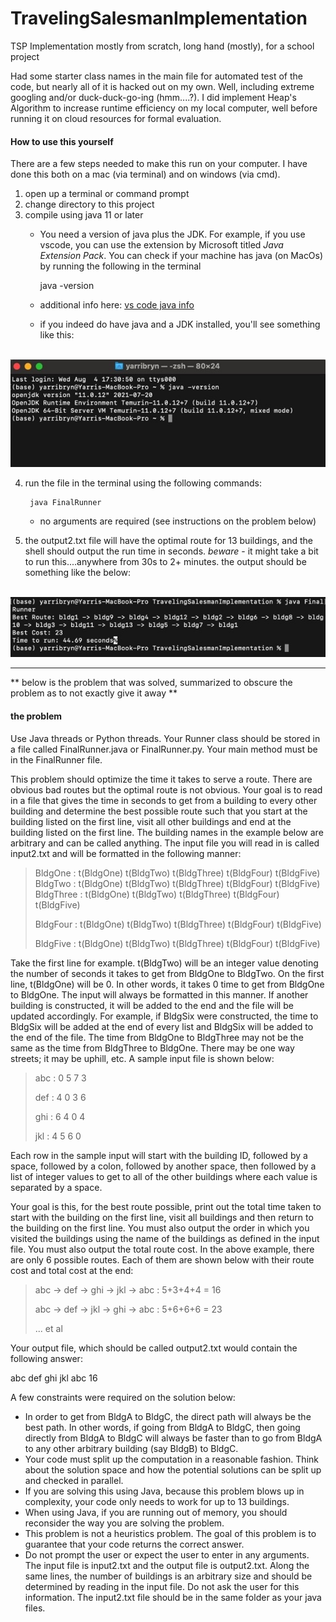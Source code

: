 # TravelingSalesmanImplementation

TSP Implementation mostly from scratch, long hand (mostly), for a school project

Had some starter class names in the main file for automated test of the code, but nearly all of it is hacked out on my own. Well, including extreme googling and/or duck-duck-go-ing (hmm....?). I did implement Heap's Algorithm to increase runtime efficiency on my local computer, well before running it on cloud resources for formal evaluation.


#### How to use this yourself

There are a few steps needed to make this run on your computer. I have done this both on a mac (via terminal) and on windows (via cmd).

1. open up a terminal or command prompt
2. change directory to this project
3. compile using java 11 or later 
    - You need a version of java plus the JDK. For example, if you use vscode, you can use the extension by Microsoft titled *Java Extension Pack*. You can check if your machine has java (on MacOs) by running the following in the terminal

        java -version

    - additional info here: [vs code java info](https://code.visualstudio.com/docs/java/java-tutorial)
    - if you indeed do have java and a JDK installed, you'll see something like this:

&emsp;&emsp;&emsp;![screenshot from the shell for checking java version](/images/zsh_screenshot.jpeg)

    
4. run the file in the terminal using the following commands:

        java FinalRunner

    - no arguments are required (see instructions on the problem below)

5. the output2.txt file will have the optimal route for 13 buildings, and the shell should output the run time in seconds. *beware* - it might take a bit to run this....anywhere from 30s to 2+ minutes. the output should be something like the below:

&emsp;&emsp;![screenshot from the shell for java output](images/zsh_output_example.jpeg)


---

** below is the problem that was solved, summarized to obscure the problem as to not exactly give it away **

#### the problem

Use Java threads or Python threads. Your Runner class should be stored in a file called FinalRunner.java or FinalRunner.py. Your main method must be in the FinalRunner file.

This problem should optimize the time it takes to serve a route. There are obvious bad routes but the optimal route is not obvious. Your goal is to read in a file that gives the time in seconds to get from a building to every other building and determine the best possible route such that you start at the building listed on the first line, visit all other buildings and end at the building listed on the first line. The building names in the example below are arbitrary and can be called anything. The input file you will read in is called input2.txt and will be formatted in the following manner:

> BldgOne : t(BldgOne) t(BldgTwo) t(BldgThree) t(BldgFour) t(BldgFive)<br>
> BldgTwo : t(BldgOne) t(BldgTwo) t(BldgThree) t(BldgFour) t(BldgFive)<br>
> BldgThree : t(BldgOne) t(BldgTwo) t(BldgThree) t(BldgFour) t(BldgFive)
>
> BldgFour : t(BldgOne) t(BldgTwo) t(BldgThree) t(BldgFour) t(BldgFive)
>
> BldgFive : t(BldgOne) t(BldgTwo) t(BldgThree) t(BldgFour) t(BldgFive)

Take the first line for example. t(BldgTwo) will be an integer value denoting the number of seconds it takes to get from BldgOne to BldgTwo. On the first line, t(BldgOne) will be 0. In other words, it takes 0 time to get from BldgOne to BldgOne. The input will always be formatted in this manner. If another building is constructed, it will be added to the end and the file will be updated accordingly. For example, if BldgSix were constructed, the time to BldgSix will be added at the end of every list and BldgSix will be added to the end of the file. The time from BldgOne to BldgThree may not be the same as the time from BldgThree to BldgOne. There may be one way streets; it may be uphill, etc. A sample input file is shown below:

> abc : 0 5 7 3
>
> def : 4 0 3 6
>
> ghi : 6 4 0 4
>
> jkl : 4 5 6 0

Each row in the sample input will start with the building ID, followed by a space, followed by a colon, followed by another space, then followed by a list of integer values to get to all of the other buildings where each value is separated by a space. 

Your goal is this, for the best route possible, print out the total time taken to start with the building on the first line, visit all buildings and then return to the building on the first line. You must also output the order in which you visited the buildings using the name of the buildings as defined in the input file. You must also output the total route cost. In the above example, there are only 6 possible routes. Each of them are shown below with their route cost and total cost at the end:

> abc → def → ghi → jkl → abc : 5+3+4+4 = 16
> 
> abc → def → jkl → ghi → abc : 5+6+6+6 = 23
> 
> ... et al

Your output file, which should be called output2.txt would contain the following answer:

abc def ghi jkl abc 16

A few constraints were required on the solution below:

- In order to get from BldgA to BldgC, the direct path will always be the best path. In other words, if going from BldgA to BldgC, then going directly from BldgA to BldgC will always be faster than to go from BldgA to any other arbitrary building (say BldgB) to BldgC.
- Your code must split up the computation in a reasonable fashion. Think about the solution space and how the potential solutions can be split up and checked in parallel.
- If you are solving this using Java, because this problem blows up in complexity, your code only needs to work for up to 13 buildings. 
- When using Java, if you are running out of memory, you should reconsider the way you are solving the problem. 
- This problem is not a heuristics problem. The goal of this problem is to guarantee that your code returns the correct answer. 
- Do not prompt the user or expect the user to enter in any arguments. The input file is input2.txt and the output file is output2.txt. Along the same lines, the number of buildings is an arbitrary size and should be determined by reading in the input file. Do not ask the user for this information. The input2.txt file should be in the same folder as your java files.


